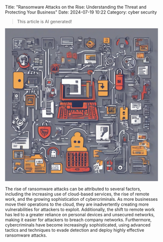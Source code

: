 Title: "Ransomware Attacks on the Rise: Understanding the Threat and Protecting Your Business"
Date: 2024-07-19 10:22
Category: cyber security

> This article is AI generated!

![Alt Text](images/2024-07-19-ransomware-attacks-on-the-rise-understanding-the-threat-and-protecting-your-business.png)

The rise of ransomware attacks can be attributed to several factors, including the increasing use of cloud-based services, the rise of remote work, and the growing sophistication of cybercriminals. As more businesses move their operations to the cloud, they are inadvertently creating more vulnerabilities for attackers to exploit. Additionally, the shift to remote work has led to a greater reliance on personal devices and unsecured networks, making it easier for attackers to breach company networks. Furthermore, cybercriminals have become increasingly sophisticated, using advanced tactics and techniques to evade detection and deploy highly effective ransomware attacks.